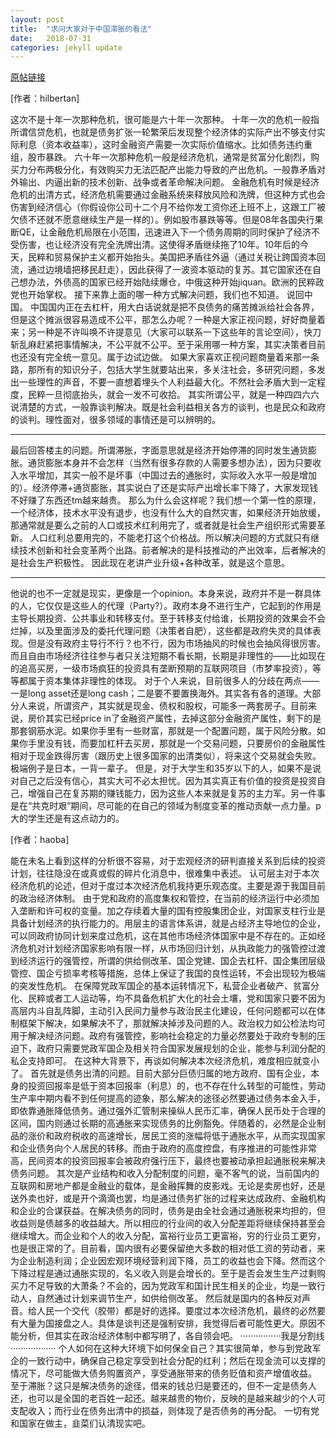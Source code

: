 ```yaml
---
layout: post
title:  "求问大家对于中国滞胀的看法"
date:   2018-07-31
categories: jekyll update
---
```


[原帖链接](https://bbs.pku.edu.cn/v2/post-read.php?bid=249&threadid=16530542)

[作者：hilbertan]

这次不是十年一次那种危机，很可能是六十年一次那种。
十年一次的危机一般指所谓信贷危机，也就是债务扩张一轮繁荣后发现整个经济体的实际产出不够支付实际利息（资本收益率），这时金融资产需要一次实际价值缩水。比如债务违约重组，股市暴跌。
六十年一次那种危机一般是经济危机，通常是贫富分化剧烈，购买力分布两极分化，有效购买力无法匹配产出能力导致的产出危机。一般靠矛盾对外输出、内逼出新的技术创新、战争或者革命解决问题。
金融危机有时候是经济危机的出清方式，经济危机需要通过金融系统来释放风险和洗牌，但这种方式也会伤害到经济信心（你假设你公司十二个月不给你发工资你还上班不上，这跟工厂被欠债不还就不愿意继续生产是一样的）。例如股市暴跌等等。但是08年各国央行果断QE，让金融危机局限在小范围，迅速进入下一个债务周期的同时保护了经济不受伤害，也让经济没有完全洗牌出清。这使得矛盾继续拖了10年。10年后的今天，民粹和贸易保护主义都开始抬头。美国把矛盾往外逼（通过关税让跨国资本回流，通过边境墙把移民赶走），因此获得了一波资本驱动的复苏。其它国家还在自己想办法，外债高的国家已经开始陆续爆仓，中俄这种开始jiquan。欧洲的民粹政党也开始掌权。
接下来靠上面的哪一种方式解决问题，我们也不知道。
说回中国。
中国国内正在去杠杆，用大白话说就是把不良债务的痛苦摊派给社会各界，但是这个摊派很容易造成不公平，那怎么办呢？一种是大家正视问题，好好商量着来；另一种是不许叫唤不许提意见（大家可以联系一下这些年的言论空间），快刀斩乱麻赶紧把事情解决，不公平就不公平。至于采用哪一种方案，其实决策者目前也还没有完全统一意见。属于边试边做。
如果大家喜欢正视问题商量着来那一条路，那所有的知识分子，包括大学生就要站出来，多关注社会，多研究问题，多发出一些理性的声音，不要一直想着埋头个人利益最大化。不然社会矛盾大到一定程度，民粹一旦彻底抬头，就会一发不可收拾。
其实所谓公平，就是一种四四六六说清楚的方式，一般靠谈判解决。既是社会利益相关各方的谈判，也是民众和政府的谈判。理性面对，很多领域的事情还是可以辨明的。

----------------------------------------

最后回答楼主的问题。所谓滞胀，字面意思就是经济开始停滞的同时发生通货膨胀。通货膨胀本身并不会怎样（当然有很多存款的人需要多想办法），因为只要收入水平增加，其实一般不是坏事（中国过去的通胀时，实际收入水平一般是增加的）。经济停滞+通货膨胀，其实说白了还是实际产出增长率下降了，大家发现钱不好赚了东西还tm越来越贵。
那么为什么会这样呢？我们想一个第一性的原理，一个经济体，技术水平没有退步，也没有什么大的自然灾害，如果经济开始放缓，那通常就是要么之前的人口或技术红利用完了，或者就是社会生产组织形式需要革新。
人口红利总要用完的，不能老打这个价格战。所以解决问题的方式就只有继续技术创新和社会变革两个出路。前者解决的是科技推动的产出效率，后者解决的是社会生产积极性。
因此现在老讲产业升级+各种改革，就是这个意思。

-----------------------------------------

他说的也不一定就是现实，更像是一个opinion。本身来说，政府并不是一群具体的人，它仅仅是这些人的代理（Party?）。政府本身不进行生产，它起到的作用是主导长期投资、公共事业和转移支付。至于转移支付给谁，长期投资的效果会不会烂掉，以及里面涉及的委托代理问题（决策者自肥），这些都是政府失灵的具体表现。但是没有政府主导行不行？也不行，因为市场抽风的时候也会抽风得很厉害。而且自由市场经济往往参与者只关注短期不看长期，长期是非理性的——比如现在的追高买房，一级市场疯狂的投资具有垄断预期的互联网项目（市梦率投资），等等都属于资本集体非理性的体现。
对于个人来说，目前很多人的分歧在两点——一是long asset还是long cash；二是要不要置换海外。其实各有各的道理。大部分人来说，所谓资产，其实就是现金、债权和股权，可能多一两套房子。目前来说，房价其实已经price in了金融资产属性，去掉这部分金融资产属性，剩下的是那套钢筋水泥。如果你手里有一些财富，那就是一个配置问题，属于风险分散。如果你手里没有钱，而要加杠杆去买房，那就是一个交易问题，只要房价的金融属性相对于现金跌得厉害（跟历史上很多国家的出清类似），将来这个交易就会失败。极端例子是日本，一背一辈子。
但是，对于大学生和35岁以下的人，如果不是说对自己之后没有信心，其实大可不必太担忧。因为其实真正有价值的投资是投资自己，增强自己在复苏期的赚钱能力，因为这些人本来就是复苏的主力军。另一件事是在“共克时艰”期间，尽可能的在自己的领域为制度变革的推动贡献一点力量。p大的学生还是有这点动力的。

[作者：haoba]

能在未名上看到这样的分析很不容易，对于宏观经济的研判直接关系到后续的投资计划，往往隐没在或真或假的碎片化消息中，很难集中表述。
认可层主对于本次经济危机的论述，但对于度过本次经济危机我持更乐观态度。主要是源于我国目前的政治经济体制。
由于党和政府的高度集权和管控，在当前的经济运行中必须加入垄断和许可权的变量。加之存续着大量的国有控股集团企业，对国家支柱行业是具备计划经济的执行能力的。用层主的语言体系讲，就是占经济主导地位的企业，可以同政府协同计划来度过危机，这在其他市场经济体国家中是不存在的。正如经济危机对计划经济国家影响有限一样，从市场回归计划，从执政能力的强管控过渡到经济运行的强管控，所谓的供给侧改革、国企党建、国企去杠杆、国企集团层级管控、国企亏损率考核等措施，总体上保证了我国的良性运转，不会出现较为极端的突发性危机。
在保障党政军国企的基本运转情况下，私营企业者破产、贫富分化、民粹或者工人运动等，均不具备危机扩大化的社会土壤，党和国家只要不因为高层内斗自乱阵脚，主动引入民间力量参与政治民主化建设，任何问题都可以在体制框架下解决，如果解决不了，那就解决掉涉及问题的人。政治权力如公检法均可用于解决经济问题。政府有强管控，影响社会稳定的力量必然要处于政府专制的压迫下，政府只需要党政军国企及相关符合国家发展规划的企业，能参与利润分配的私企支持即可。
在这种大背景下，再谈如何解决本次经济危机，难度相应就变小了。
首先就是债务出清的问题。目前大部分巨债归属的地方政府、国有企业，本身的投资回报率是低于资本回报率（利息）的，也不存在什么转型的可能性，劳动生产率中期内看不到任何提高的迹象，那么解决的途径必然要通过债务本金入手，即依靠通胀降低债务。通过强外汇管制来操纵人民币汇率，确保人民币处于合理的区间，国内则通过长期的高通胀来实现债务的比例豁免。伴随着的，必然是企业制品的涨价和政府税收的高速增长，居民工资的涨幅将低于通胀水平，从而实现国家和企业债务向个人居民的转移。而由于政府的高度控盘，有序推进的可能性非常高，民间资本的投资回报率会被政府强行压下，最终也要被动承担起通胀税来解决债务问题。
其次是产业结构和收入分配制度的问题，毫不客气的说，当前国内的互联网和房地产都是金融业的载体，是金融挥舞的皮影戏。无论是卖房也好，还是送外卖也好，或是开个滴滴也罢，均是通过债务扩张的过程来达成政府、金融机构和企业的合谋获益。在解决债务的同时，债务是由全社会通过通胀税来均担的，但收益则是债越多的收益越大。所以相应的行业间的收入分配差距将继续保持甚至会继续增大。而企业和个人的收入分配，富裕行业员工更富裕，穷的行业员工更穷，也是很正常的了。目前看，国内很有必要保留绝大多数的相对低工资的劳动者，来为企业制造利润；企业因宏观环境经营利润下降，员工的收益也会下降。然而这个下降过程是通过通胀实现的，名义收入则是会增长的。至于是否会发生生产过剩购买力不足导致的大萧条？不会的，因为党政军和国计民生相关的企业，均是一致行动人，自然通过计划来调节生产，如供给侧改革。
然后就是国内的各种反对声音。给人民一个交代（胶带）都是好的选择。要度过本次经济危机，最终的必然要有大量为国接盘之人。具体是谈判还是强制安排，我觉得后者可能性更大。原因不能分析，但其实在政治经济体制中都写明了，各自领会吧。
················我是分割线··················
个人如何在这种大环境下如何保全自己？其实很简单，参与到党政军企的一致行动中，确保自己稳定享受到社会分配的红利；然后在现金流可以支撑的情况下，尽可能做大债务购置资产，享受通胀带来的债务贬值和资产增值收益。
至于滞胀？这只是解决债务的途径，借来的钱总归是要还的，但不一定是债务人还，也可以是全国的老百姓一起还。越来越贵的物价，反映的是越来越少的个人可支配收入；而行业在债务出清中的损益，则体现了是否债务的再分配。
一切有党和国家在做主，韭菜们认清现实吧。


